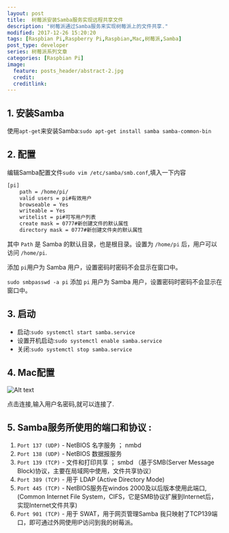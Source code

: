```yaml
---
layout: post
title:  树莓派安装Samba服务实现远程共享文件
description: "树莓派通过Samba服务来实现树莓派上的文件共享."
modified: 2017-12-26 15:20:20
tags: [Raspbian Pi,Raspberry Pi,Raspbian,Mac,树莓派,Samba]
post_type: developer
series: 树莓派系列文章
categories: [Raspbian Pi]
image:
  feature: posts_header/abstract-2.jpg
  credit:
  creditlink:
---
```


## 1. 安装Samba

使用`apt-get`来安装Samba:`sudo apt-get install samba samba-common-bin`

## 2. 配置

编辑Samba配置文件`sudo vim /etc/samba/smb.conf`,填入一下内容

```bash
[pi]
    path = /home/pi/
    valid users = pi#有效用户
    browseable = Yes
    writeable = Yes
    writelist = pi#可写用户列表
    create mask = 0777#新创建文件的默认属性
    directory mask = 0777#新创建文件夹的默认属性
```

其中 `Path` 是 Samba 的默认目录，也是根目录。设置为 `/home/pi` 后，用户可以访问 `/home/pi`.

添加 `pi`用户为 Samba 用户，设置密码时密码不会显示在窗口中。

`sudo smbpasswd -a pi` 添加 `pi` 用户为 Samba 用户，设置密码时密码不会显示在窗口中。

## 3. 启动

- 启动:`sudo systemctl start samba.service`
- 设置开机启动:`sudo systemctl enable samba.service`
- 关闭:`sudo systemctl stop samba.service`

## 4. Mac配置

![Alt text](http://image.lingfeng.me/images/content/raspbian-samba-2017-12-26.jpg)

点击连接,输入用户名密码,就可以连接了.

## 5. Samba服务所使用的端口和协议 :

1. `Port 137 (UDP)` - NetBIOS 名字服务 ； nmbd
2. `Port 138 (UDP)` - NetBIOS 数据报服务
3. `Port 139 (TCP)` - 文件和打印共享 ； smbd （基于SMB(Server Message Block)协议，主要在局域网中使用，文件共享协议）
4. `Port 389 (TCP)` - 用于 LDAP (Active Directory Mode)
5. `Port 445 (TCP)` - NetBIOS服务在windos 2000及以后版本使用此端口, (Common Internet File System，CIFS，它是SMB协议扩展到Internet后，实现Internet文件共享)
6. `Port 901 (TCP)` - 用于 SWAT，用于网页管理Samba
我只映射了TCP139端口，即可通过外网使用IP访问到我的树莓派。
